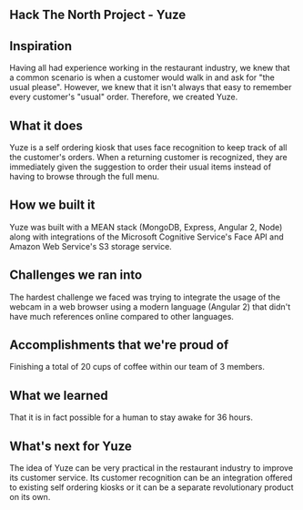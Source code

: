 ## Hack The North Project - Yuze ##

## Inspiration
Having all had experience working in the restaurant industry, we knew that a common scenario is when a customer would walk in and ask for "the usual please". However, we knew that it isn't always that easy to remember every customer's "usual" order. Therefore, we created Yuze.

## What it does
Yuze is a self ordering kiosk that uses face recognition to keep track of all the customer's orders. When a returning customer is recognized, they are immediately given the suggestion to order their usual items instead of having to browse through the full menu.

## How we built it
Yuze was built with a MEAN stack (MongoDB, Express, Angular 2, Node) along with integrations of the Microsoft Cognitive Service's Face API and Amazon Web Service's S3 storage service.

## Challenges we ran into
The hardest challenge we faced was trying to integrate the usage of the webcam in a web browser using a modern language (Angular 2) that didn't have much references online compared to other languages.

## Accomplishments that we're proud of
Finishing a total of 20 cups of coffee within our team of 3 members.

## What we learned
That it is in fact possible for a human to stay awake for 36 hours.

## What's next for Yuze
The idea of Yuze can be very practical in the restaurant industry to improve its customer service. Its customer recognition can be an integration offered to existing self ordering kiosks or it can be a separate revolutionary product on its own.


